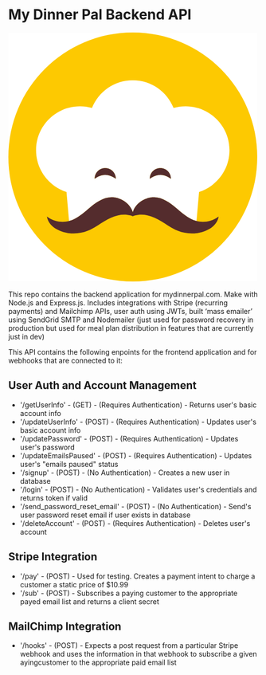 # My Dinner Pal Backend API

![Getting Started](images/My_Dinner_Pal_Logo.png)

This repo contains the backend application for mydinnerpal.com. Make with Node.js and Express.js. Includes integrations with Stripe (recurring payments) and Mailchimp APIs, user auth using JWTs, built ‘mass emailer’ using SendGrid SMTP and Nodemailer (just used for password recovery in production but used for meal plan distribution in features that are currently just in dev)

This API contains the following enpoints for the frontend application and for webhooks that are connected to it:

## User Auth and Account Management

* '/getUserInfo' - (GET) - (Requires Authentication) - Returns user's basic account info
* '/updateUserInfo' - (POST) - (Requires Authentication) - Updates user's basic account info
* '/updatePassword' - (POST) - (Requires Authentication) - Updates user's password
* '/updateEmailsPaused' - (POST) - (Requires Authentication) - Updates user's "emails paused" status
* '/signup' - (POST) - (No Authentication) - Creates a new user in database
* '/login' - (POST) - (No Authentication) - Validates user's credentials and returns token if valid
* '/send_password_reset_email' - (POST) - (No Authentication) - Send's user password reset email if user exists in database
* '/deleteAccount' - (POST) - (Requires Authentication) - Deletes user's account

## Stripe Integration

* '/pay' - (POST) - Used for testing. Creates a payment intent to charge a customer a static price of $10.99
* '/sub' - (POST) - Subscribes a paying customer to the appropriate payed email list and returns a client secret

## MailChimp Integration

* '/hooks' - (POST) - Expects a post request from a particular Stripe webhook and uses the information in that webhook to subscribe a given ayingcustomer to the appropriate paid email list